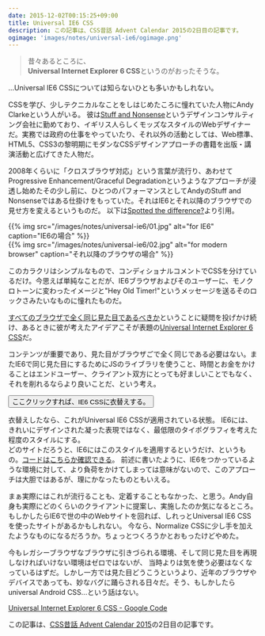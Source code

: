 ```yaml
---
date: 2015-12-02T00:15:25+09:00
title: Universal IE6 CSS
description: この記事は、CSS昔話 Advent Calendar 2015の2日目の記事です。
ogimage: 'images/notes/universal-ie6/ogimage.png'
---
```


> 昔々あるところに、  
> **Universal Internet Explorer 6 CSS**というのがおったそうな。

...Universal IE6 CSSについては知らないひとも多いかもしれない。

CSSを学び、少しテクニカルなことをしはじめたころに憧れていた人物にAndy Clarkeという人がいる。
彼は[Stuff and Nonsense](https://stuffandnonsense.co.uk/)というデザインコンサルティング会社に勤めており、イギリス人らしくモッズなスタイルのWebデザイナーだ。実務では政府の仕事をやっていたり、それ以外の活動としては、Web標準、HTML5、CSS3の黎明期にモダンなCSSデザインアプローチの書籍を出版・講演活動と広げてきた人物だ。

2008年くらいに「クロスブラウザ対応」という言葉が流行り、あわせてProgressive Enhancement/Graceful Degradationというようなアプローチが浸透し始めたその少し前に、ひとつのパフォーマンスとしてAndyのStuff and Nonsenseではある仕掛けをもっていた。それはIE6とそれ以降のブラウザでの見せ方を変えるというものだ。
以下は[Spotted the difference?](https://stuffandnonsense.co.uk/blog/about/hello)より引用。

<div class="u-flex-around">
  <div>
    {{% img src="/images/notes/universal-ie6/01.jpg" alt="for IE6" caption="IE6の場合" %}}
  </div>
  <div>
    {{% img src="/images/notes/universal-ie6/02.jpg" alt="for modern browser" caption="それ以降のブラウザの場合" %}}
  </div>
</div>

このカラクリはシンプルなもので、コンディショナルコメントでCSSを分けているだけ。今思えば単純なことだが、IE6ブラウザおよびそのユーザーに、モノクロトーンに変わったイメージと"Hey Old Timer!"というメッセージを送るそのロックさみたいなものに憧れたものだ。

[すべてのブラウザで全く同じ見た目であるべきか](http://dowebsitesneedtolookexactlythesameineverybrowser.com/)ということに疑問を投げかけ続け、あるときに彼が考えたアイデアこそが表題の[Universal Internet Explorer 6 CSS](https://stuffandnonsense.co.uk/blog/about/universal_internet_explorer_6_CSS/)だ。

コンテンツが重要であり、見た目がブラウザごで全く同じである必要はない。またIE6で同じ見た目にするためにJSのライブラリを使うこと、時間とお金をかけることはエンドユーザー、クライアント双方にとっても好ましいことでもなく、それを削れるならより良いことだ、という考え。

<button onclick="ie6css()">ここクリックすれば、IE6 CSSに衣替えする。</button>

衣替えしたなら、これがUniversal IE6 CSSが適用されている状態。
IE6には、きれいにデザインされた凝った表現ではなく、最低限のタイポグラフィを考えた程度のスタイルにする。  
どのサイトだろうと、IE6にはこのスタイルを適用するというだけ、というもの。[コードはこちらか確認できる](/styles/ie6.1.1.css)。
前述に書いたように、IE6をつかっているような環境に対して、より負荷をかけてしまっては意味がないので、このアプローチは大胆ではあるが、理にかなったものともいえる。

まぁ実際にはこれが流行ることも、定着することもなかった、と思う。Andy自身も実際にどのくらいのクライアントに提案し、実施したのか気になるところ。もしかしたらIE6で世の中のWebサイトを回れば、しれっとUniversal IE6 CSSを使ったサイトがあるかもしれない。
今なら、Normalize CSSに少し手を加えたようなものになるだろうか。ちょっとつくろうかとおもったけどやめた。

今もレガシーブラウザなブラウザに引きづられる環境、そして同じ見た目を再現しなければいけない環境はゼロではないが、
当時よりは気を使う必要はなくなっているはずだ。しかし一方では見た目どうこうというより、近年のブラウザやデバイスであっても、妙なバグに踊らされる日々だ。そう、もしかしたらuniversal Android CSS...という話はない。

[Universal Internet Explorer 6 CSS - Google Code](https://code.google.com/p/universal-ie6-css/)

この記事は、[CSS昔話 Advent Calendar 2015](http://www.adventar.org/calendars/723)の2日目の記事です。

<script>
var cssfile = document.querySelector("link[href*='/styles/style.css']");
var defaultCss = cssfile.href;
function ie6css() {
  if(cssfile.href == defaultCss) {
    cssfile.href = "/styles/ie6.1.1.css";
  } else {
    cssfile.href = defaultCss;
  }
}
</script>
